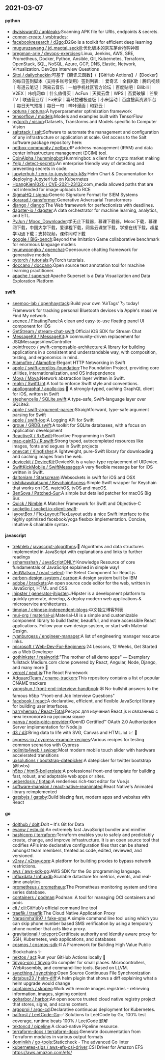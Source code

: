 ## 2021-03-07

#### python
* [dwisiswant0 / apkleaks](https://github.com/dwisiswant0/apkleaks):Scanning APK file for URIs, endpoints & secrets.
* [connor-create / wsbtrades](https://github.com/connor-create/wsbtrades):
* [facebookresearch / d2go](https://github.com/facebookresearch/d2go):D2Go is a toolkit for efficient deep learning
* [muguruzawang / jd_maotai_seckill](https://github.com/muguruzawang/jd_maotai_seckill):优化版本的京东茅台抢购神器
* [bregman-arie / devops-exercises](https://github.com/bregman-arie/devops-exercises):Linux, Jenkins, AWS, SRE, Prometheus, Docker, Python, Ansible, Git, Kubernetes, Terraform, OpenStack, SQL, NoSQL, Azure, GCP, DNS, Elastic, Network, Virtualization. DevOps Interview Questions
* [Sitoi / dailycheckin](https://github.com/Sitoi/dailycheckin):可基于【腾讯云函数】/【GitHub Actions】/【Docker】的每日签到脚本（支持多账号使用）签到列表: ｜爱奇艺｜全民K歌｜腾讯视频｜有道云笔记｜网易云音乐｜一加手机社区官方论坛｜百度贴吧｜Bilibili｜V2EX｜咔叽网单｜什么值得买｜AcFun｜天翼云盘｜WPS｜吾爱破解｜芒果TV｜联通营业厅｜Fa米家｜喜马拉雅极速版｜小米运动｜百度搜索资源平台｜每日天气预报｜每日一句｜哔咔漫画｜和彩云｜
* [optuna / optuna](https://github.com/optuna/optuna):A hyperparameter optimization framework
* [tensorflow / models](https://github.com/tensorflow/models):Models and examples built with TensorFlow
* [pytorch / vision](https://github.com/pytorch/vision):Datasets, Transforms and Models specific to Computer Vision
* [saltstack / salt](https://github.com/saltstack/salt):Software to automate the management and configuration of any infrastructure or application at scale. Get access to the Salt software package repository here:
* [netbox-community / netbox](https://github.com/netbox-community/netbox):IP address management (IPAM) and data center infrastructure management (DCIM) tool.
* [CoinAlpha / hummingbot](https://github.com/CoinAlpha/hummingbot):Hummingbot: a client for crypto market making
* [Yelp / detect-secrets](https://github.com/Yelp/detect-secrets):An enterprise friendly way of detecting and preventing secrets in code.
* [jupyterhub / zero-to-jupyterhub-k8s](https://github.com/jupyterhub/zero-to-jupyterhub-k8s):Helm Chart & Documentation for deploying JupyterHub on Kubernetes
* [HoangKien1020 / CVE-2021-23132](https://github.com/HoangKien1020/CVE-2021-23132):com_media allowed paths that are not intended for image uploads to RCE
* [SigmaHQ / sigma](https://github.com/SigmaHQ/sigma):Generic Signature Format for SIEM Systems
* [dorarad / gansformer](https://github.com/dorarad/gansformer):Generative Adversarial Transformers
* [django / django](https://github.com/django/django):The Web framework for perfectionists with deadlines.
* [dagster-io / dagster](https://github.com/dagster-io/dagster):A data orchestrator for machine learning, analytics, and ETL.
* [PyJun / Mooc_Downloader](https://github.com/PyJun/Mooc_Downloader):学无止下载器，慕课下载器，Mooc下载，慕课网下载，中国大学下载，爱课程下载，网易云课堂下载，学堂在线下载，超星学习通下载；支持视频，课件同时下载
* [google / BIG-bench](https://github.com/google/BIG-bench):Beyond the Imitation Game collaborative benchmark for enormous language models
* [hyunwoongko / openchat](https://github.com/hyunwoongko/openchat):Opensource chatting framework for generative models
* [pytorch / tutorials](https://github.com/pytorch/tutorials):PyTorch tutorials.
* [doccano / doccano](https://github.com/doccano/doccano):Open source text annotation tool for machine learning practitioner.
* [apache / superset](https://github.com/apache/superset):Apache Superset is a Data Visualization and Data Exploration Platform

#### swift
* [seemoo-lab / openhaystack](https://github.com/seemoo-lab/openhaystack):Build your own 'AirTags'
🏷
today! Framework for tracking personal Bluetooth devices via Apple's massive Find My network.
* [scenee / FloatingPanel](https://github.com/scenee/FloatingPanel):A clean and easy-to-use floating panel UI component for iOS
* [GetStream / stream-chat-swift](https://github.com/GetStream/stream-chat-swift):Official iOS SDK for Stream Chat
* [MessageKit / MessageKit](https://github.com/MessageKit/MessageKit):A community-driven replacement for JSQMessagesViewController
* [pointfreeco / swift-composable-architecture](https://github.com/pointfreeco/swift-composable-architecture):A library for building applications in a consistent and understandable way, with composition, testing, and ergonomics in mind.
* [Alamofire / Alamofire](https://github.com/Alamofire/Alamofire):Elegant HTTP Networking in Swift
* [apple / swift-corelibs-foundation](https://github.com/apple/swift-corelibs-foundation):The Foundation Project, providing core utilities, internationalization, and OS independence
* [Moya / Moya](https://github.com/Moya/Moya):Network abstraction layer written in Swift.
* [realm / SwiftLint](https://github.com/realm/SwiftLint):A tool to enforce Swift style and conventions.
* [apollographql / apollo-ios](https://github.com/apollographql/apollo-ios):📱
A strongly-typed, caching GraphQL client for iOS, written in Swift
* [stephencelis / SQLite.swift](https://github.com/stephencelis/SQLite.swift):A type-safe, Swift-language layer over SQLite3.
* [apple / swift-argument-parser](https://github.com/apple/swift-argument-parser):Straightforward, type-safe argument parsing for Swift
* [apple / swift-log](https://github.com/apple/swift-log):A Logging API for Swift
* [groue / GRDB.swift](https://github.com/groue/GRDB.swift):A toolkit for SQLite databases, with a focus on application development
* [ReactiveX / RxSwift](https://github.com/ReactiveX/RxSwift):Reactive Programming in Swift
* [mac-cain13 / R.swift](https://github.com/mac-cain13/R.swift):Strong typed, autocompleted resources like images, fonts and segues in Swift projects
* [onevcat / Kingfisher](https://github.com/onevcat/Kingfisher):A lightweight, pure-Swift library for downloading and caching images from the web.
* [devicekit / DeviceKit](https://github.com/devicekit/DeviceKit):DeviceKit is a value-type replacement of UIDevice.
* [SwiftKickMobile / SwiftMessages](https://github.com/SwiftKickMobile/SwiftMessages):A very flexible message bar for iOS written in Swift.
* [daltoniam / Starscream](https://github.com/daltoniam/Starscream):Websockets in swift for iOS and OSX
* [kishikawakatsumi / KeychainAccess](https://github.com/kishikawakatsumi/KeychainAccess):Simple Swift wrapper for Keychain that works on iOS, watchOS, tvOS and macOS.
* [BenSova / Patched-Sur](https://github.com/BenSova/Patched-Sur):A simple but detailed patcher for macOS Big Sur.
* [Quick / Nimble](https://github.com/Quick/Nimble):A Matcher Framework for Swift and Objective-C
* [socketio / socket.io-client-swift](https://github.com/socketio/socket.io-client-swift):
* [layoutBox / FlexLayout](https://github.com/layoutBox/FlexLayout):FlexLayout adds a nice Swift interface to the highly optimized facebook/yoga flexbox implementation. Concise, intuitive & chainable syntax.

#### javascript
* [trekhleb / javascript-algorithms](https://github.com/trekhleb/javascript-algorithms):📝
Algorithms and data structures implemented in JavaScript with explanations and links to further readings
* [sohamsshah / JavaScriptONLY](https://github.com/sohamsshah/JavaScriptONLY):Knowledge Resource of core fundamentals of JavaScript explained in simple way!
* [JedWatson / react-select](https://github.com/JedWatson/react-select):The Select Component for React.js
* [carbon-design-system / carbon](https://github.com/carbon-design-system/carbon):A design system built by IBM
* [adobe / brackets](https://github.com/adobe/brackets):An open source code editor for the web, written in JavaScript, HTML and CSS.
* [jhipster / generator-jhipster](https://github.com/jhipster/generator-jhipster):JHipster is a development platform to quickly generate, develop, & deploy modern web applications & microservice architectures.
* [timqian / chinese-independent-blogs](https://github.com/timqian/chinese-independent-blogs):中文独立博客列表
* [mui-org / material-ui](https://github.com/mui-org/material-ui):Material-UI is a simple and customizable component library to build faster, beautiful, and more accessible React applications. Follow your own design system, or start with Material Design.
* [ryanburgess / engineer-manager](https://github.com/ryanburgess/engineer-manager):A list of engineering manager resource links.
* [microsoft / Web-Dev-For-Beginners](https://github.com/microsoft/Web-Dev-For-Beginners):24 Lessons, 12 Weeks, Get Started as a Web Developer
* [gothinkster / realworld](https://github.com/gothinkster/realworld):"The mother of all demo apps" — Exemplary fullstack Medium.com clone powered by React, Angular, Node, Django, and many more
🏅
* [vercel / next.js](https://github.com/vercel/next.js):The React Framework
* [AdguardTeam / cname-trackers](https://github.com/AdguardTeam/cname-trackers):This repository contains a list of popular CNAME trackers
* [yangshun / front-end-interview-handbook](https://github.com/yangshun/front-end-interview-handbook):🕸
No-bullshit answers to the famous h5bp "Front-end Job Interview Questions"
* [facebook / react](https://github.com/facebook/react):A declarative, efficient, and flexible JavaScript library for building user interfaces.
* [harryheman / React-Total](https://github.com/harryheman/React-Total):Ресурс для изучения React.js и связанных с ним технологий на русском языке
* [panva / node-oidc-provider](https://github.com/panva/node-oidc-provider):OpenID Certified™ OAuth 2.0 Authorization Server implementation for Node.js
* [d3 / d3](https://github.com/d3/d3):Bring data to life with SVG, Canvas and HTML.
📊
📈
🎉
* [cypress-io / cypress-example-recipes](https://github.com/cypress-io/cypress-example-recipes):Various recipes for testing common scenarios with Cypress
* [nolimits4web / swiper](https://github.com/nolimits4web/swiper):Most modern mobile touch slider with hardware accelerated transitions
* [uxsolutions / bootstrap-datepicker](https://github.com/uxsolutions/bootstrap-datepicker):A datepicker for twitter bootstrap (@twbs)
* [h5bp / html5-boilerplate](https://github.com/h5bp/html5-boilerplate):A professional front-end template for building fast, robust, and adaptable web apps or sites.
* [ueberdosis / tiptap](https://github.com/ueberdosis/tiptap):A renderless rich-text editor for Vue.js
* [software-mansion / react-native-reanimated](https://github.com/software-mansion/react-native-reanimated):React Native's Animated library reimplemented
* [gatsbyjs / gatsby](https://github.com/gatsbyjs/gatsby):Build blazing fast, modern apps and websites with React

#### go
* [dolthub / dolt](https://github.com/dolthub/dolt):Dolt – It's Git for Data
* [evanw / esbuild](https://github.com/evanw/esbuild):An extremely fast JavaScript bundler and minifier
* [hashicorp / terraform](https://github.com/hashicorp/terraform):Terraform enables you to safely and predictably create, change, and improve infrastructure. It is an open source tool that codifies APIs into declarative configuration files that can be shared amongst team members, treated as code, edited, reviewed, and versioned.
* [v2ray / v2ray-core](https://github.com/v2ray/v2ray-core):A platform for building proxies to bypass network restrictions.
* [aws / aws-sdk-go](https://github.com/aws/aws-sdk-go):AWS SDK for the Go programming language.
* [influxdata / influxdb](https://github.com/influxdata/influxdb):Scalable datastore for metrics, events, and real-time analytics
* [prometheus / prometheus](https://github.com/prometheus/prometheus):The Prometheus monitoring system and time series database.
* [containers / podman](https://github.com/containers/podman):Podman: A tool for managing OCI containers and pods
* [cli / cli](https://github.com/cli/cli):GitHub’s official command line tool
* [traefik / traefik](https://github.com/traefik/traefik):The Cloud Native Application Proxy
* [Narasimha1997 / fake-sms](https://github.com/Narasimha1997/fake-sms):A simple command line tool using which you can skip phone number based SMS verification by using a temporary phone number that acts like a proxy.
* [gravitational / teleport](https://github.com/gravitational/teleport):Certificate authority and Identity aware proxy for SSH, Kubernetes, web applications, and databases
* [cosmos / cosmos-sdk](https://github.com/cosmos/cosmos-sdk):⛓️
A Framework for Building High Value Public Blockchains
✨
* [nektos / act](https://github.com/nektos/act):Run your GitHub Actions locally
🚀
* [tinygo-org / tinygo](https://github.com/tinygo-org/tinygo):Go compiler for small places. Microcontrollers, WebAssembly, and command-line tools. Based on LLVM.
* [syncthing / syncthing](https://github.com/syncthing/syncthing):Open Source Continuous File Synchronization
* [databus23 / helm-diff](https://github.com/databus23/helm-diff):A helm plugin that shows a diff explaining what a helm upgrade would change
* [containers / skopeo](https://github.com/containers/skopeo):Work with remote images registries - retrieving information, images, signing content
* [goharbor / harbor](https://github.com/goharbor/harbor):An open source trusted cloud native registry project that stores, signs, and scans content.
* [argoproj / argo-cd](https://github.com/argoproj/argo-cd):Declarative continuous deployment for Kubernetes.
* [halfrost / LeetCode-Go](https://github.com/halfrost/LeetCode-Go):✅
Solutions to LeetCode by Go, 100% test coverage, runtime beats 100% / LeetCode 题解
* [tektoncd / pipeline](https://github.com/tektoncd/pipeline):A cloud-native Pipeline resource.
* [terraform-docs / terraform-docs](https://github.com/terraform-docs/terraform-docs):Generate documentation from Terraform modules in various output formats
* [dominikh / go-tools](https://github.com/dominikh/go-tools):Staticcheck - The advanced Go linter
* [kubernetes-sigs / aws-efs-csi-driver](https://github.com/kubernetes-sigs/aws-efs-csi-driver):CSI Driver for Amazon EFS https://aws.amazon.com/efs/

